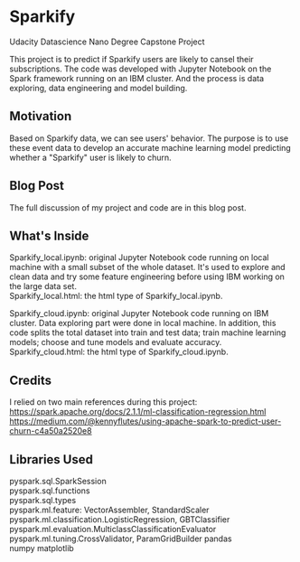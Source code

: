 # Sparkify
Udacity Datascience Nano Degree Capstone Project

This project is to predict if Sparkify users are likely to cansel their subscriptions. The code was developed with Jupyter Notebook on the Spark framework running on an IBM cluster. And the process is data exploring, data engineering and model building.

## Motivation
Based on Sparkify data, we can see users' behavior. The purpose is to use these event data to develop an accurate machine learning model predicting whether a "Sparkify" user is likely to churn.

## Blog Post
The full discussion of my project and code are in this blog post.

## What's Inside
Sparkify_local.ipynb: original Jupyter Notebook code running on local machine with a small subset of the whole dataset. It's used to explore and clean data and try some feature engineering before using IBM working on the large data set.  
Sparkify_local.html: the html type of Sparkify_local.ipynb.  

Sparkify_cloud.ipynb: original Jupyter Notebook code running on IBM cluster. Data exploring part were done in local machine. In addition, this code splits the total dataset into train and test data; train machine learning models; choose and tune models and evaluate accuracy.  
Sparkify_cloud.html: the html type of Sparkify_cloud.ipynb.  

## Credits
I relied on two main references during this project:  
https://spark.apache.org/docs/2.1.1/ml-classification-regression.html   
https://medium.com/@kennyflutes/using-apache-spark-to-predict-user-churn-c4a50a2520e8  

## Libraries Used
pyspark.sql.SparkSession  
pyspark.sql.functions  
pyspark.sql.types  
pyspark.ml.feature: VectorAssembler, StandardScaler  
pyspark.ml.classification.LogisticRegression, GBTClassifier 
pyspark.ml.evaluation.MulticlassClassificationEvaluator 
pyspark.ml.tuning.CrossValidator, ParamGridBuilder 
pandas  
numpy 
matplotlib 
